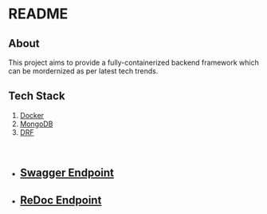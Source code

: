# README

## About
This project aims to provide a fully-containerized backend framework which can be mordernized as per latest tech trends.

## Tech Stack

1. [Docker](https://www.docker.com/)
2. [MongoDB](https://www.mongodb.com/)
3. [DRF](https://www.django-rest-framework.org/)

<br>

- ## [Swagger Endpoint](http://164.52.212.140:8001/pm-mongodb/v1/schema/doc/)
- ## [ReDoc Endpoint](http://164.52.212.140:8001/pm-mongodb/v1/schema/redoc/)
